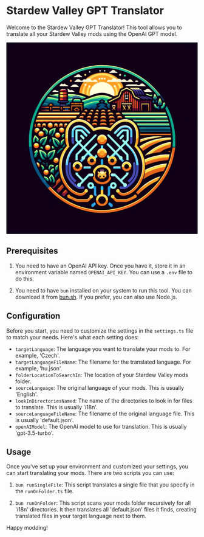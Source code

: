 # Stardew Valley GPT Translator

Welcome to the Stardew Valley GPT Translator! This tool allows you to translate all your Stardew Valley mods using the OpenAI GPT model.

![Stardew Valley GPT Translator](logo.png)

## Prerequisites

1. You need to have an OpenAI API key. Once you have it, store it in an environment variable named `OPENAI_API_KEY`. You can use a `.env` file to do this.

2. You need to have `bun` installed on your system to run this tool. You can download it from [bun.sh](https://bun.sh/). If you prefer, you can also use Node.js.

## Configuration

Before you start, you need to customize the settings in the `settings.ts` file to match your needs. Here's what each setting does:

- `targetLanguage`: The language you want to translate your mods to. For example, 'Czech'.
- `targetLanguageFileName`: The filename for the translated language. For example, 'hu.json'.
- `folderLocationToSearchIn`: The location of your Stardew Valley mods folder.
- `sourceLanguage`: The original language of your mods. This is usually 'English'.
- `lookInDirectoriesNamed`: The name of the directories to look in for files to translate. This is usually 'i18n'.
- `sourceLanguageFileName`: The filename of the original language file. This is usually 'default.json'.
- `openAIModel`: The OpenAI model to use for translation. This is usually 'gpt-3.5-turbo'.

## Usage

Once you've set up your environment and customized your settings, you can start translating your mods. There are two scripts you can use:

1. `bun runSingleFile`: This script translates a single file that you specify in the `runOnFolder.ts` file.

2. `bun runOnFolder`: This script scans your mods folder recursively for all 'i18n' directories. It then translates all 'default.json' files it finds, creating translated files in your target language next to them.

Happy modding!